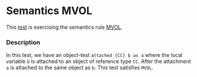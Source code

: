 # Semantics MVOL

This [test](.) is exercising the semantics rule [MVOL](../Readme.md).

### Description

In this test, we have an object-test `attached {CC} b as a` where the local variable `b` is attached to an object of reference type `CC`. After the attachment `a` is attached to the same object as `b`. This test satisfies `MVOL`.
